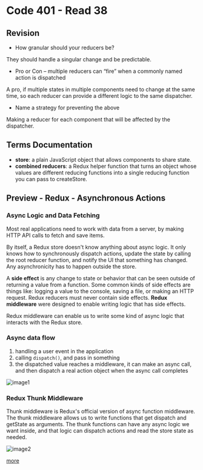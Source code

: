# Code 401 - Read 38

## Revision

* How granular should your reducers be?

They should handle a singular change and be predictable.

* Pro or Con – multiple reducers can “fire” when a commonly named action is dispatched

A pro, if multiple states in multiple components need to change at the same time, so each reducer can provide a different logic to the same dispatcher.

* Name a strategy for preventing the above

Making a reducer for each component that will be affected by the dispatcher.

## Terms Documentation


* **store**:  a plain JavaScript object that allows components to share state.
* **combined reducers**: a Redux helper function that turns an object whose values are different reducing functions into a single reducing function you can pass to createStore.

## Preview - Redux - Asynchronous Actions

### Async Logic and Data Fetching

Most real applications need to work with data from a server, by making HTTP API calls to fetch and save items.

By itself, a Redux store doesn't know anything about async logic. It only knows how to synchronously dispatch actions, update the state by calling the root reducer function, and notify the UI that something has changed. Any asynchronicity has to happen outside the store.

A **side effect** is any change to state or behavior that can be seen outside of returning a value from a function. Some common kinds of side effects are things like: logging a value to the console, saving a file, or making an HTTP request. Redux reducers must never contain side effects. **Redux middleware** were designed to enable writing logic that has side effects.

Redux middleware can enable us to write some kind of async logic that interacts with the Redux store.

### Async data flow

1. handling a user event in the application
2. calling `dispatch()`, and pass in something
3. the dispatched value reaches a middleware, it can make an async call, and then dispatch a real action object when the async call completes

![image1](https://miro.medium.com/max/760/0*Q4lgrUkqEFvvoUzZ)

### Redux Thunk Middleware

Thunk middleware is Redux's official version of async function middleware. The thunk middleware allows us to write functions that get dispatch and getState as arguments. The thunk functions can have any async logic we want inside, and that logic can dispatch actions and read the store state as needed.

![image2](https://d33wubrfki0l68.cloudfront.net/08d01ed85246d3ece01963408572f3f6dfb49d41/4bc12/assets/images/reduxasyncdataflowdiagram-d97ff38a0f4da0f327163170ccc13e80.gif)

[more](https://redux.js.org/tutorials/fundamentals/part-6-async-logic)